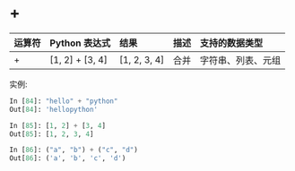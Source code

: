 # +

|运算符|Python 表达式|结果|描述|支持的数据类型|
| :--| :--| :--|:--|:--|
|+	|[1, 2] + [3, 4]|	[1, 2, 3, 4]	|合并	|字符串、列表、元组|

实例:
```python
In [84]: "hello" + "python"
Out[84]: 'hellopython'

In [85]: [1, 2] + [3, 4]
Out[85]: [1, 2, 3, 4]

In [86]: ("a", "b") + ("c", "d")
Out[86]: ('a', 'b', 'c', 'd')
```
